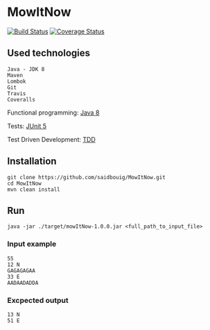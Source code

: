 # MowItNow

[![Build Status](https://travis-ci.org/saidbouig/MowItNow.svg?branch=master)](https://travis-ci.org/saidbouig/MowItNow)
[![Coverage Status](https://coveralls.io/repos/github/saidbouig/MowItNow/badge.svg?branch=master)](https://coveralls.io/github/saidbouig/MowItNow?branch=master)

## Used technologies

    Java - JDK 8
    Maven
    Lombok
    Git
    Travis
    Coveralls
    
   Functional programming: [Java 8](https://www.oracle.com/technetwork/java/javase/downloads/jdk8-downloads-2133151.html)
   
   Tests: [JUnit 5](https://junit.org/junit5/)
   
   Test Driven Development: [TDD](https://en.wikipedia.org/wiki/Test-driven_development)
    
## Installation

    git clone https://github.com/saidbouig/MowItNow.git
    cd MowItNow
    mvn clean install
    
## Run
    
    java -jar ./target/mowItNow-1.0.0.jar <full_path_to_input_file>
    
### Input example

    55
    12 N
    GAGAGAGAA
    33 E
    AADAADADDA

### Excpected output

    13 N
    51 E
